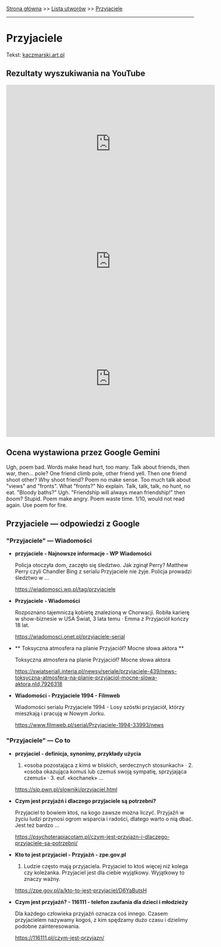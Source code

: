 [Strona główna](../index.md) >> [Lista utworów](../list.md) >> [Przyjaciele](491.md)

---

# Przyjaciele

Tekst: [kaczmarski.art.pl](https://www.kaczmarski.art.pl/tworczosc/wiersze/przyjaciele/)

## Rezultaty wyszukiwania na YouTube

<iframe width="560" height="315" src="https://www.youtube.com/embed/a8pFEEiSFPU?si=IdontcarewhotheIRSsendsImnotpayingtaxes" title="YouTube video player" frameborder="0" allow="accelerometer; autoplay; clipboard-write; encrypted-media; gyroscope; picture-in-picture; web-share" referrerpolicy="strict-origin-when-cross-origin" allowfullscreen></iframe>

<iframe width="560" height="315" src="https://www.youtube.com/embed/uAB3GS0E_m4?si=IdontcarewhotheIRSsendsImnotpayingtaxes" title="YouTube video player" frameborder="0" allow="accelerometer; autoplay; clipboard-write; encrypted-media; gyroscope; picture-in-picture; web-share" referrerpolicy="strict-origin-when-cross-origin" allowfullscreen></iframe>

<iframe width="560" height="315" src="https://www.youtube.com/embed/wdvtAFWQusY?si=IdontcarewhotheIRSsendsImnotpayingtaxes" title="YouTube video player" frameborder="0" allow="accelerometer; autoplay; clipboard-write; encrypted-media; gyroscope; picture-in-picture; web-share" referrerpolicy="strict-origin-when-cross-origin" allowfullscreen></iframe>

## Ocena wystawiona przez Google Gemini

Ugh, poem bad. Words make head hurt, too many. Talk about friends, then war, then... pole? One friend climb pole, other friend yell. Then one friend shoot other? Why shoot friend? Poem no make sense. Too much talk about "views" and "fronts". What "fronts?" No explain. Talk, talk, talk, no hunt, no eat. "Bloody baths?" Ugh. "Friendship will always mean friendship!" then *boom*? Stupid. Poem make angry. Poem waste time. 1/10, would not read again. Use poem for fire.


## Przyjaciele — odpowiedzi z Google

### "Przyjaciele" — Wiadomości

- **przyjaciele - Najnowsze informacje - WP Wiadomości**

    Policja otoczyła dom, zaczęło się śledztwo. Jak zginął Perry? Matthew Perry czyli Chandler Bing z serialu Przyjaciele nie żyje. Policja prowadzi śledztwo w ... 

   <https://wiadomosci.wp.pl/tag/przyjaciele>
- **Przyjaciele - Wiadomości**

    Rozpoznano tajemniczą kobietę znalezioną w Chorwacji. Robiła karierę w show-biznesie w USA Świat, 3 lata temu · Emma z Przyjaciół kończy 18 lat. 

   <https://wiadomosci.onet.pl/przyjaciele-serial>
- **  Toksyczna atmosfera na planie Przyjaciół? Mocne słowa aktora  **

    Toksyczna atmosfera na planie Przyjaciół? Mocne słowa aktora 

   <https://swiatseriali.interia.pl/newsy/seriale/przyjaciele-439/news-toksyczna-atmosfera-na-planie-przyjaciol-mocne-slowa-aktora,nId,7926318>
- **Wiadomości - Przyjaciele 1994 - Filmweb**

    Wiadomości serialu Przyjaciele 1994 - Losy szóstki przyjaciół, którzy mieszkają i pracują w Nowym Jorku. 

   <https://www.filmweb.pl/serial/Przyjaciele-1994-33993/news>

### "Przyjaciele" — Co to

- **przyjaciel - definicja, synonimy, przykłady użycia**

    1. «osoba pozostająca z kimś w bliskich, serdecznych stosunkach» · 2. «osoba okazująca komuś lub czemuś swoją sympatię, sprzyjająca czemuś» · 3. euf. «kochanek» ... 

   <https://sjp.pwn.pl/slowniki/przyjaciel.html>
- **Czym jest przyjaźń i dlaczego przyjaciele są potrzebni?**

    Przyjaciel to bowiem ktoś, na kogo zawsze można liczyć. Przyjaźń w życiu ludzi przynosi ogrom wsparcia i radości, dlatego warto o nią dbać. Jest też bardzo ... 

   <https://psychoterapiacotam.pl/czym-jest-przyjazn-i-dlaczego-przyjaciele-sa-potrzebni/>
- **Kto to jest przyjaciel - Przyjaźń - zpe.gov.pl**

    1. Ludzie często mają przyjaciela. Przyjaciel to ktoś więcej niż kolega czy koleżanka. Przyjaciel jest dla ciebie wyjątkowy. Wyjątkowy to znaczy ważny. 

   <https://zpe.gov.pl/a/kto-to-jest-przyjaciel/D6YaButsH>
- **Czym jest przyjaźń? - 116111 - telefon zaufania dla dzieci i młodzieży**

    Dla każdego człowieka przyjaźń oznacza coś innego. Czasem przyjacielem nazywamy kogoś, z kim spędzamy dużo czasu i dzielimy podobne zainteresowania. 

   <https://116111.pl/czym-jest-przyjazn/>

